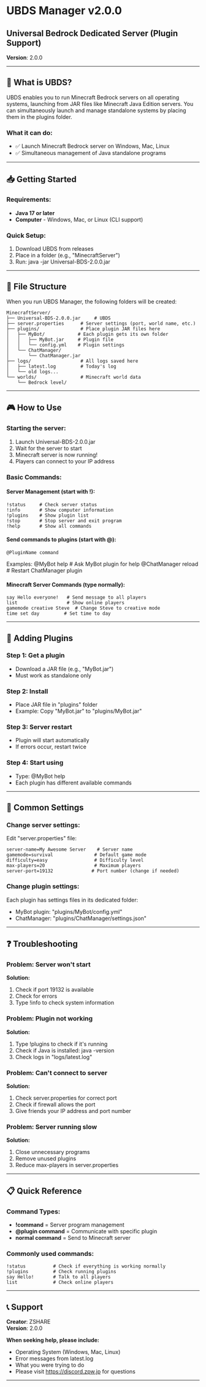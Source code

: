# UBDS Manager v2.0.0
## Universal Bedrock Dedicated Server (Plugin Support)

**Version**: 2.0.0  

---

## 🎯 What is UBDS?

UBDS enables you to run Minecraft Bedrock servers on all operating systems, launching from JAR files like Minecraft Java Edition servers. You can simultaneously launch and manage standalone systems by placing them in the plugins folder.

### What it can do:
- ✅ Launch Minecraft Bedrock server on Windows, Mac, Linux
- ✅ Simultaneous management of Java standalone programs

---

## 📥 Getting Started

### Requirements:
- **Java 17 or later**
- **Computer** - Windows, Mac, or Linux (CLI support)

### Quick Setup:
1. Download UBDS from releases
2. Place in a folder (e.g., "MinecraftServer")
3. Run: java -jar Universal-BDS-2.0.0.jar

---

## 📂 File Structure

When you run UBDS Manager, the following folders will be created:

    MinecraftServer/
    ├── Universal-BDS-2.0.0.jar     # UBDS
    ├── server.properties      # Server settings (port, world name, etc.)
    ├── plugins/               # Place plugin JAR files here
    │   ├── MyBot/            # Each plugin gets its own folder
    │   │   ├── MyBot.jar     # Plugin file
    │   │   └── config.yml    # Plugin settings
    │   └── ChatManager/
    │       └── ChatManager.jar
    ├── logs/                  # All logs saved here
    │   ├── latest.log         # Today's log
    │   └── old logs...
    └── worlds/                # Minecraft world data
        └── Bedrock level/

---

## 🎮 How to Use

### Starting the server:
1. Launch Universal-BDS-2.0.0.jar
2. Wait for the server to start
3. Minecraft server is now running!
4. Players can connect to your IP address

### Basic Commands:

#### Server Management (start with !):
    !status     # Check server status
    !info       # Show computer information
    !plugins    # Show plugin list
    !stop       # Stop server and exit program
    !help       # Show all commands

#### Send commands to plugins (start with @):
    @PluginName command

Examples:
    @MyBot help           # Ask MyBot plugin for help
    @ChatManager reload   # Restart ChatManager plugin

#### Minecraft Server Commands (type normally):
    say Hello everyone!   # Send message to all players
    list                  # Show online players
    gamemode creative Steve  # Change Steve to creative mode
    time set day         # Set time to day

---

## 🔌 Adding Plugins

### Step 1: Get a plugin
- Download a JAR file (e.g., "MyBot.jar")
- Must work as standalone only

### Step 2: Install
- Place JAR file in "plugins" folder
- Example: Copy "MyBot.jar" to "plugins/MyBot.jar"

### Step 3: Server restart
- Plugin will start automatically
- If errors occur, restart twice

### Step 4: Start using
- Type: @MyBot help
- Each plugin has different available commands

---

## 🔧 Common Settings

### Change server settings:
Edit "server.properties" file:

    server-name=My Awesome Server    # Server name
    gamemode=survival               # Default game mode
    difficulty=easy                 # Difficulty level
    max-players=20                  # Maximum players
    server-port=19132              # Port number (change if needed)

### Change plugin settings:
Each plugin has settings files in its dedicated folder:
- MyBot plugin: "plugins/MyBot/config.yml"
- ChatManager: "plugins/ChatManager/settings.json"

---

## ❓ Troubleshooting

### Problem: Server won't start
**Solution:**
1. Check if port 19132 is available
2. Check for errors
3. Type !info to check system information

### Problem: Plugin not working
**Solution:**
1. Type !plugins to check if it's running
2. Check if Java is installed: java -version
3. Check logs in "logs/latest.log"

### Problem: Can't connect to server
**Solution:**
1. Check server.properties for correct port
2. Check if firewall allows the port
3. Give friends your IP address and port number

### Problem: Server running slow
**Solution:**
1. Close unnecessary programs
2. Remove unused plugins
3. Reduce max-players in server.properties

---

## 📋 Quick Reference

### Command Types:
- **!command** = Server program management
- **@plugin command** = Communicate with specific plugin
- **normal command** = Send to Minecraft server

### Commonly used commands:
    !status          # Check if everything is working normally
    !plugins         # Check running plugins
    say Hello!       # Talk to all players
    list             # Check online players

---

## 📞 Support

**Creator**: ZSHARE  
**Version**: 2.0.0  

**When seeking help, please include:**
- Operating System (Windows, Mac, Linux)
- Error messages from latest.log
- What you were trying to do
- Please visit https://discord.zpw.jp for questions

---
